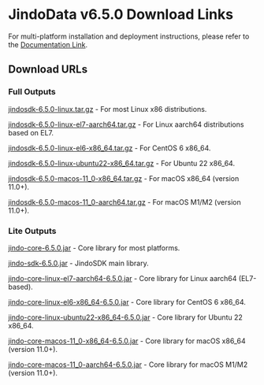 # JindoData v6.5.0 Download Links

For multi-platform installation and deployment instructions, please refer to the [Documentation Link](jindosdk_deployment_multi_platform.md).

## Download URLs

### Full Outputs

[jindosdk-6.5.0-linux.tar.gz](https://jindodata-binary.oss-cn-shanghai.aliyuncs.com/release/6.5.0/jindosdk-6.5.0-linux.tar.gz) - For most Linux x86 distributions.

[jindosdk-6.5.0-linux-el7-aarch64.tar.gz](https://jindodata-binary.oss-cn-shanghai.aliyuncs.com/release/6.5.0/jindosdk-6.5.0-linux-el7-aarch64.tar.gz) - For Linux aarch64 distributions based on EL7.

[jindosdk-6.5.0-linux-el6-x86_64.tar.gz](https://jindodata-binary.oss-cn-shanghai.aliyuncs.com/release/6.5.0/jindosdk-6.5.0-linux-el6-x86_64.tar.gz) - For CentOS 6 x86_64.

[jindosdk-6.5.0-linux-ubuntu22-x86_64.tar.gz](https://jindodata-binary.oss-cn-shanghai.aliyuncs.com/release/6.5.0/jindosdk-6.5.0-linux-ubuntu22-x86_64.tar.gz) - For Ubuntu 22 x86_64.

[jindosdk-6.5.0-macos-11_0-x86_64.tar.gz](https://jindodata-binary.oss-cn-shanghai.aliyuncs.com/release/6.5.0/jindosdk-6.5.0-macos-11_0-x86_64.tar.gz) - For macOS x86_64 (version 11.0+).

[jindosdk-6.5.0-macos-11_0-aarch64.tar.gz](https://jindodata-binary.oss-cn-shanghai.aliyuncs.com/release/6.5.0/jindosdk-6.5.0-macos-11_0-aarch64.tar.gz) - For macOS M1/M2 (version 11.0+).

### Lite Outputs

[jindo-core-6.5.0.jar](https://jindodata-binary.oss-cn-shanghai.aliyuncs.com/mvn-repo/com/aliyun/jindodata/jindo-core/6.5.0/jindo-core-6.5.0.jar) - Core library for most platforms.

[jindo-sdk-6.5.0.jar](https://jindodata-binary.oss-cn-shanghai.aliyuncs.com/mvn-repo/com/aliyun/jindodata/jindo-sdk/6.5.0/jindo-sdk-6.5.0.jar) - JindoSDK main library.

[jindo-core-linux-el7-aarch64-6.5.0.jar](https://jindodata-binary.oss-cn-shanghai.aliyuncs.com/mvn-repo/com/aliyun/jindodata/jindo-core-linux-el7-aarch64/6.5.0/jindo-core-linux-el7-aarch64-6.5.0.jar) - Core library for Linux aarch64 (EL7-based).

[jindo-core-linux-el6-x86_64-6.5.0.jar](https://jindodata-binary.oss-cn-shanghai.aliyuncs.com/mvn-repo/com/aliyun/jindodata/jindo-core-linux-el6-x86_64/6.5.0/jindo-core-linux-el6-x86_64-6.5.0.jar) - Core library for CentOS 6 x86_64.

[jindo-core-linux-ubuntu22-x86_64-6.5.0.jar](https://jindodata-binary.oss-cn-shanghai.aliyuncs.com/mvn-repo/com/aliyun/jindodata/jindo-core-linux-ubuntu22-x86_64/6.5.0/jindo-core-linux-ubuntu22-x86_64-6.5.0.jar) - Core library for Ubuntu 22 x86_64.

[jindo-core-macos-11_0-x86_64-6.5.0.jar](https://jindodata-binary.oss-cn-shanghai.aliyuncs.com/mvn-repo/com/aliyun/jindodata/jindo-core-macos-11_0-x86_64/6.5.0/jindo-core-macos-11_0-x86_64-6.5.0.jar) - Core library for macOS x86_64 (version 11.0+).

[jindo-core-macos-11_0-aarch64-6.5.0.jar](https://jindodata-binary.oss-cn-shanghai.aliyuncs.com/mvn-repo/com/aliyun/jindodata/jindo-core-macos-11_0-aarch64/6.5.0/jindo-core-macos-11_0-aarch64-6.5.0.jar) - Core library for macOS M1/M2 (version 11.0+).